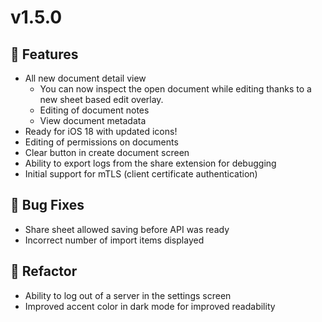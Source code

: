 # v1.5.0

## 🚀 Features

- All new document detail view
  - You can now inspect the open document while editing thanks to a new sheet based edit overlay.
  - Editing of document notes
  - View document metadata
- Ready for iOS 18 with updated icons!
- Editing of permissions on documents
- Clear button in create document screen
- Ability to export logs from the share extension for debugging
- Initial support for mTLS (client certificate authentication)

## 🐛 Bug Fixes

- Share sheet allowed saving before API was ready
- Incorrect number of import items displayed

## 🚜 Refactor

- Ability to log out of a server in the settings screen
- Improved accent color in dark mode for improved readability
